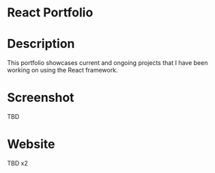 # React Portfolio

# Description
This portfolio showcases current and ongoing projects that I have been working on using the React framework.

# Screenshot
TBD
# Website
TBD x2
